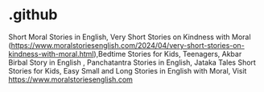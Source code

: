 # .github
Short Moral Stories in English, Very Short Stories on Kindness with Moral (https://www.moralstoriesenglish.com/2024/04/very-short-stories-on-kindness-with-moral.html),Bedtime Stories for Kids, Teenagers, Akbar Birbal Story in English ,  Panchatantra Stories in English, Jataka Tales Short Stories for Kids, Easy Small and Long Stories in English with Moral, Visit https://www.moralstoriesenglish.com
